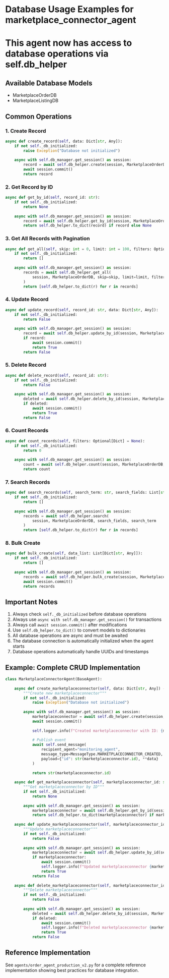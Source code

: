 
# Database Usage Examples for marketplace_connector_agent
# This agent now has access to database operations via self.db_helper

## Available Database Models
- MarketplaceOrderDB
- MarketplaceListingDB

## Common Operations

### 1. Create Record
```python
async def create_record(self, data: Dict[str, Any]):
    if not self._db_initialized:
        raise Exception("Database not initialized")
    
    async with self.db_manager.get_session() as session:
        record = await self.db_helper.create(session, MarketplaceOrderDB, data)
        await session.commit()
        return record
```

### 2. Get Record by ID
```python
async def get_by_id(self, record_id: str):
    if not self._db_initialized:
        return None
    
    async with self.db_manager.get_session() as session:
        record = await self.db_helper.get_by_id(session, MarketplaceOrderDB, record_id)
        return self.db_helper.to_dict(record) if record else None
```

### 3. Get All Records with Pagination
```python
async def get_all(self, skip: int = 0, limit: int = 100, filters: Optional[Dict] = None):
    if not self._db_initialized:
        return []
    
    async with self.db_manager.get_session() as session:
        records = await self.db_helper.get_all(
            session, MarketplaceOrderDB, skip=skip, limit=limit, filters=filters
        )
        return [self.db_helper.to_dict(r) for r in records]
```

### 4. Update Record
```python
async def update_record(self, record_id: str, data: Dict[str, Any]):
    if not self._db_initialized:
        return False
    
    async with self.db_manager.get_session() as session:
        record = await self.db_helper.update_by_id(session, MarketplaceOrderDB, record_id, data)
        if record:
            await session.commit()
            return True
        return False
```

### 5. Delete Record
```python
async def delete_record(self, record_id: str):
    if not self._db_initialized:
        return False
    
    async with self.db_manager.get_session() as session:
        deleted = await self.db_helper.delete_by_id(session, MarketplaceOrderDB, record_id)
        if deleted:
            await session.commit()
            return True
        return False
```

### 6. Count Records
```python
async def count_records(self, filters: Optional[Dict] = None):
    if not self._db_initialized:
        return 0
    
    async with self.db_manager.get_session() as session:
        count = await self.db_helper.count(session, MarketplaceOrderDB, filters=filters)
        return count
```

### 7. Search Records
```python
async def search_records(self, search_term: str, search_fields: List[str]):
    if not self._db_initialized:
        return []
    
    async with self.db_manager.get_session() as session:
        records = await self.db_helper.search(
            session, MarketplaceOrderDB, search_fields, search_term
        )
        return [self.db_helper.to_dict(r) for r in records]
```

### 8. Bulk Create
```python
async def bulk_create(self, data_list: List[Dict[str, Any]]):
    if not self._db_initialized:
        return []
    
    async with self.db_manager.get_session() as session:
        records = await self.db_helper.bulk_create(session, MarketplaceOrderDB, data_list)
        await session.commit()
        return records
```

## Important Notes

1. Always check `self._db_initialized` before database operations
2. Always use `async with self.db_manager.get_session()` for transactions
3. Always call `await session.commit()` after modifications
4. Use `self.db_helper.to_dict()` to convert models to dictionaries
5. All database operations are async and must be awaited
6. The database connection is automatically initialized when the agent starts
7. Database operations automatically handle UUIDs and timestamps

## Example: Complete CRUD Implementation

```python
class MarketplaceConnectorAgent(BaseAgent):
    
    async def create_marketplaceconnector(self, data: Dict[str, Any]) -> str:
        """Create new marketplaceconnector"""
        if not self._db_initialized:
            raise Exception("Database not initialized")
        
        async with self.db_manager.get_session() as session:
            marketplaceconnector = await self.db_helper.create(session, MarketplaceOrderDB, data)
            await session.commit()
            
            self.logger.info(f"Created marketplaceconnector with ID: {marketplaceconnector.id}")
            
            # Publish event
            await self.send_message(
                recipient_agent="monitoring_agent",
                message_type=MessageType.MARKETPLACECONNECTOR_CREATED,
                payload={"id": str(marketplaceconnector.id), **data}
            )
            
            return str(marketplaceconnector.id)
    
    async def get_marketplaceconnector(self, marketplaceconnector_id: str) -> Optional[Dict]:
        """Get marketplaceconnector by ID"""
        if not self._db_initialized:
            return None
        
        async with self.db_manager.get_session() as session:
            marketplaceconnector = await self.db_helper.get_by_id(session, MarketplaceOrderDB, marketplaceconnector_id)
            return self.db_helper.to_dict(marketplaceconnector) if marketplaceconnector else None
    
    async def update_marketplaceconnector(self, marketplaceconnector_id: str, data: Dict[str, Any]) -> bool:
        """Update marketplaceconnector"""
        if not self._db_initialized:
            return False
        
        async with self.db_manager.get_session() as session:
            marketplaceconnector = await self.db_helper.update_by_id(session, MarketplaceOrderDB, marketplaceconnector_id, data)
            if marketplaceconnector:
                await session.commit()
                self.logger.info(f"Updated marketplaceconnector {marketplaceconnector_id}")
                return True
            return False
    
    async def delete_marketplaceconnector(self, marketplaceconnector_id: str) -> bool:
        """Delete marketplaceconnector"""
        if not self._db_initialized:
            return False
        
        async with self.db_manager.get_session() as session:
            deleted = await self.db_helper.delete_by_id(session, MarketplaceOrderDB, marketplaceconnector_id)
            if deleted:
                await session.commit()
                self.logger.info(f"Deleted marketplaceconnector {marketplaceconnector_id}")
                return True
            return False
```

## Reference Implementation

See `agents/order_agent_production_v2.py` for a complete reference implementation
showing best practices for database integration.
